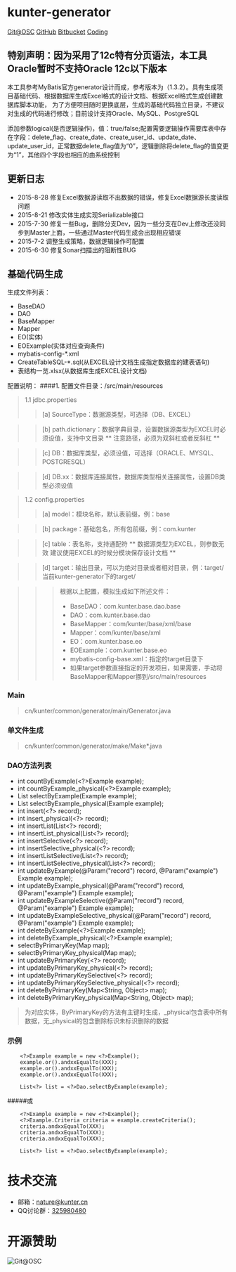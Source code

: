 # kunter-generator

[Git@OSC](https://git.oschina.net/nature/kunter-generator.git)
[GitHub](https://github.com/angelsinklowcn/kunter-constant.git)
[Bitbucket](https://bitbucket.org/angelsinklow/kunter-generator.git)
[Coding](https://git.coding.net/kunter/kunter-generator.git)

## 特别声明：因为采用了12c特有分页语法，本工具Oracle暂时不支持Oracle 12c以下版本

本工具参考MyBatis官方generator设计而成，参考版本为（1.3.2）。具有生成项目基础代码、根据数据库生成Excel格式的设计文档、根据Excel格式生成创建数据库脚本功能，
为了方便项目随时更换底层，生成的基础代码独立目录，不建议对生成的代码进行修改；目前设计支持Oracle、MySQL、PostgreSQL

添加参数logical(是否逻辑操作)，值：true/false;配置需要逻辑操作需要库表中存在字段：delete_flag、create_date、create_user_id、update_date、update_user_id，正常数据delete_flag值为“0”，逻辑删除将delete_flag的值变更为“1”，其他四个字段也相应的由系统控制

## 更新日志

- 2015-8-28 修复Excel数据源读取不出数据的错误，修复Excel数据源长度读取问题
- 2015-8-21 修改实体生成实现Serializable接口
- 2015-7-30 修复一些Bug，删除分支Dev，因为一些分支在Dev上修改还没同步到Master上面，一些通过Master代码生成会出现相应错误
- 2015-7-2 调整生成策略，数据逻辑操作可配置
- 2015-6-30 修复Sonar扫描出的阻断性BUG

## 基础代码生成

生成文件列表：
- BaseDAO
- DAO
- BaseMapper
- Mapper
- EO(实体)
- EOExample(实体对应查询条件)
- mybatis-config-*.xml
- CreateTableSQL-*.sql(从EXCEL设计文档生成指定数据库的建表语句)
- 表结构一览.xlsx(从数据库生成EXCEL设计文档)

配置说明：
####1. 配置文件目录：/src/main/resources
> 1.1 jdbc.properties
>>  [a] SourceType：数据源类型，可选择（DB、EXCEL）

>>  [b] path.dictionary：数据字典目录，设置数据源类型为EXCEL时必须设值，支持中文目录 ** 注意路径，必须为双斜杠或者反斜杠 **

>>  [c] DB：数据库类型，必须设值，可选择（ORACLE、MYSQL、POSTGRESQL）

>>  [d] DB.xx：数据库连接属性，数据库类型相关连接属性，设置DB类型必须设值

> 1.2 config.properties
>>  [a] model：模块名称，默认表前缀，例：base

>>  [b] package：基础包名，所有包前缀，例：com.kunter

>>  [c] table：表名称，支持通配符 ** 数据源类型为EXCEL，则参数无效 建议使用EXCEL的时候分模块保存设计文档 **

>>  [d] target：输出目录，可以为绝对目录或者相对目录，例：target/ 当前kunter-generator下的target/

>>>  根据以上配置，模拟生成如下所述文件：
>>>    * BaseDAO：com.kunter.base.dao.base
>>>    * DAO：com.kunter.base.dao
>>>    * BaseMapper：com/kunter/base/xml/base
>>>    * Mapper：com/kunter/base/xml
>>>    * EO：com.kunter.base.eo
>>>    * EOExample：com.kunter.base.eo
>>>    * mybatis-config-base.xml：指定的target目录下
>>>    * 如果target参数直接指定的开发项目，如果需要，手动将BaseMapper和Mapper挪到/src/main/resources

### Main
> cn/kunter/common/generator/main/Generator.java

### 单文件生成
> cn/kunter/common/generator/make/Make*.java

### DAO方法列表
* int countByExample(<?>Example example);
* int countByExample_physical(<?>Example example);
* List<?> selectByExample(<?>Example example);
* List<?> selectByExample_physical(<?>Example example);
* int insert(<?> record);
* int insert_physical(<?> record);
* int insertList(List<?> record);
* int insertList_physical(List<?> record);
* int insertSelective(<?> record);
* int insertSelective_physical(<?> record);
* int insertListSelective(List<?> record);
* int insertListSelective_physical(List<?> record);
* int updateByExample(@Param("record") <?> record, @Param("example") <?>Example example);
* int updateByExample_physical(@Param("record") <?> record, @Param("example") <?>Example example);
* int updateByExampleSelective(@Param("record") <?> record, @Param("example") <?>Example example);
* int updateByExampleSelective_physical(@Param("record") <?> record, @Param("example") <?>Example example);
* int deleteByExample(<?>Example example);
* int deleteByExample_physical(<?>Example example);
* <?> selectByPrimaryKey(Map<String, Object> map);
* <?> selectByPrimaryKey_physical(Map<String, Object> map);
* int updateByPrimaryKey(<?> record);
* int updateByPrimaryKey_physical(<?> record);
* int updateByPrimaryKeySelective(<?> record);
* int updateByPrimaryKeySelective_physical(<?> record);
* int deleteByPrimaryKey(Map<String, Object> map);
* int deleteByPrimaryKey_physical(Map<String, Object> map);

> <?>为对应实体，ByPrimaryKey的方法有主键时生成，_physical包含表中所有数据，无_physical的包含删除标识未标识删除的数据

### 示例

        <?>Example example = new <?>Example();
        example.or().andxxEqualTo(XXX);
        example.or().andxxEqualTo(XXX);
        example.or().andxxEqualTo(XXX);

        List<?> list = <?>Dao.selectByExample(example);

#####或

        <?>Example example = new <?>Example();
        <?>Example.Criteria criteria = example.createCriteria();
        criteria.andxxEqualTo(XXX);
        criteria.andxxEqualTo(XXX);
        criteria.andxxEqualTo(XXX);

        List<?> list = <?>Dao.selectByExample(example);

# 技术交流
* 邮箱：nature@kunter.cn‍
* QQ讨论群：[325980480](http://jq.qq.com/?_wv=1027&k=TrLNcX)

# 开源赞助

![Git@OSC](http://git.oschina.net/uploads/images/2015/0608/230108_2f43d66e_6133.png "开源赞助我(支付宝)")